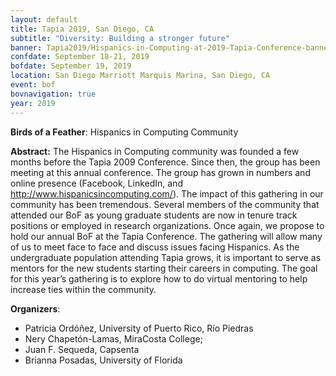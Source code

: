 ```yaml
---
layout: default
title: Tapia 2019, San Diego, CA
subtitle: "Diversity: Building a stronger future"
banner: Tapia2019/Hispanics-in-Computing-at-2019-Tapia-Conference-banner.jpg
confdate: September 18-21, 2019
bofdate: September 19, 2019
location: San Diego Marriott Marquis Marina, San Diego, CA
event: bof
bovnavigation: true
year: 2019
---
```


**Birds of a Feather**: Hispanics in Computing Community

**Abstract:**
The Hispanics in Computing community was founded a few months before the Tapia 2009 Conference. Since then, the group has been meeting at this annual conference. The group has grown in numbers and online presence (Facebook, LinkedIn, and <http://www.hispanicsincomputing.com/>). The impact of this gathering in our community has been tremendous. Several members of the community that attended our BoF as young graduate students are now in tenure track positions or employed in research organizations. Once again, we propose to hold our annual BoF at the Tapia Conference. The gathering will allow many of us to meet face to face and discuss issues facing Hispanics. As the undergraduate population attending Tapia grows, it is important to serve as mentors for the new students starting their careers in computing. The goal for this year’s gathering is to explore how to do virtual mentoring to help increase ties within the community.

**Organizers**:
* Patricia Ordóñez, University of Puerto Rico, Río Piedras
* Nery Chapetón-Lamas, MiraCosta College; 
* Juan F. Sequeda, Capsenta
* Brianna Posadas, University of Florida


